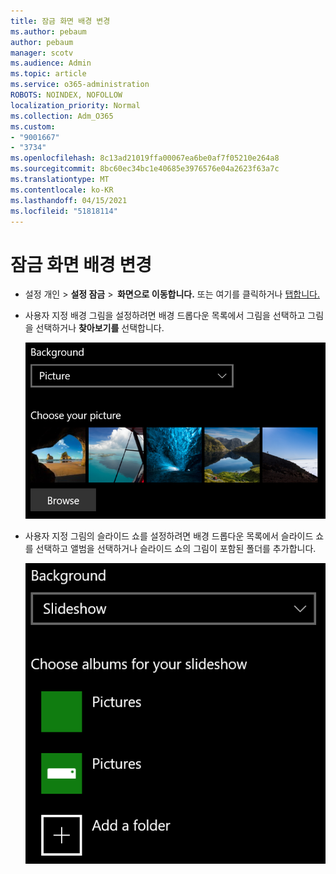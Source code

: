 ```yaml
---
title: 잠금 화면 배경 변경
ms.author: pebaum
author: pebaum
manager: scotv
ms.audience: Admin
ms.topic: article
ms.service: o365-administration
ROBOTS: NOINDEX, NOFOLLOW
localization_priority: Normal
ms.collection: Adm_O365
ms.custom:
- "9001667"
- "3734"
ms.openlocfilehash: 8c13ad21019ffa00067ea6be0af7f05210e264a8
ms.sourcegitcommit: 8bc60ec34bc1e40685e3976576e04a2623f63a7c
ms.translationtype: MT
ms.contentlocale: ko-KR
ms.lasthandoff: 04/15/2021
ms.locfileid: "51818114"
---
```

# <a name="change-your-lock-screen-background"></a>잠금 화면 배경 변경

- 설정 개인  >  **설정 잠금**  >  **화면으로 이동합니다.** 또는 여기를 클릭하거나 [탭합니다.](ms-settings:lockscreen?activationSource=GetHelp)

- 사용자 지정 배경 그림을  설정하려면  배경 드롭다운 목록에서 그림을 선택하고 그림을 선택하거나 **찾아보기를** 선택합니다.

  ![사용자 지정 배경 그림을 설정합니다.](media/set-custom-background-pic.png)

- 사용자 지정 그림의 슬라이드 쇼를  설정하려면 배경  드롭다운 목록에서 슬라이드 쇼를 선택하고 앨범을 선택하거나 슬라이드 쇼의 그림이 포함된 폴더를 추가합니다.

  ![사용자 지정 그림의 슬라이드 쇼를 설치합니다.](media/set-up-slideshow-background.png)
